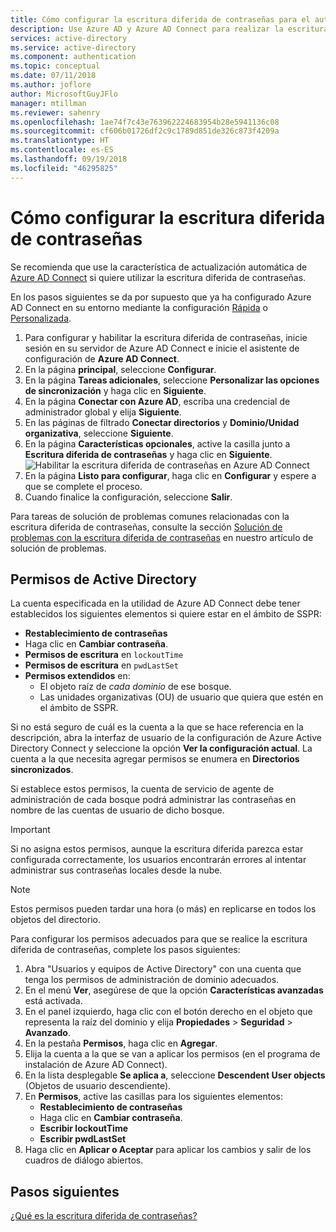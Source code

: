 ```yaml
---
title: Cómo configurar la escritura diferida de contraseñas para el autoservicio de restablecimiento de contraseña de Azure AD
description: Use Azure AD y Azure AD Connect para realizar la escritura diferida de contraseñas en un directorio local.
services: active-directory
ms.service: active-directory
ms.component: authentication
ms.topic: conceptual
ms.date: 07/11/2018
ms.author: joflore
author: MicrosoftGuyJFlo
manager: mtillman
ms.reviewer: sahenry
ms.openlocfilehash: 1ae74f7c43e763962224683954b28e5941136c08
ms.sourcegitcommit: cf606b01726df2c9c1789d851de326c873f4209a
ms.translationtype: HT
ms.contentlocale: es-ES
ms.lasthandoff: 09/19/2018
ms.locfileid: "46295825"
---
```

# <a name="how-to-configure-password-writeback"></a>Cómo configurar la escritura diferida de contraseñas

Se recomienda que use la característica de actualización automática de [Azure AD Connect](../hybrid/how-to-connect-install-express.md) si quiere utilizar la escritura diferida de contraseñas.

En los pasos siguientes se da por supuesto que ya ha configurado Azure AD Connect en su entorno mediante la configuración [Rápida](../hybrid/how-to-connect-install-express.md) o [Personalizada](../hybrid/how-to-connect-install-custom.md).

1. Para configurar y habilitar la escritura diferida de contraseñas, inicie sesión en su servidor de Azure AD Connect e inicie el asistente de configuración de **Azure AD Connect**.
2. En la página **principal**, seleccione **Configurar**.
3. En la página **Tareas adicionales**, seleccione **Personalizar las opciones de sincronización** y haga clic en **Siguiente**.
4. En la página **Conectar con Azure AD**, escriba una credencial de administrador global y elija **Siguiente**.
5. En las páginas de filtrado **Conectar directorios** y **Dominio/Unidad organizativa**, seleccione **Siguiente**.
6. En la página **Características opcionales**, active la casilla junto a **Escritura diferida de contraseñas** y haga clic en **Siguiente**.
   ![Habilitar la escritura diferida de contraseñas en Azure AD Connect][Writeback]
7. En la página **Listo para configurar**, haga clic en **Configurar** y espere a que se complete el proceso.
8. Cuando finalice la configuración, seleccione **Salir**.

Para tareas de solución de problemas comunes relacionadas con la escritura diferida de contraseñas, consulte la sección [Solución de problemas con la escritura diferida de contraseñas](active-directory-passwords-troubleshoot.md#troubleshoot-password-writeback) en nuestro artículo de solución de problemas.

## <a name="active-directory-permissions"></a>Permisos de Active Directory

La cuenta especificada en la utilidad de Azure AD Connect debe tener establecidos los siguientes elementos si quiere estar en el ámbito de SSPR:

* **Restablecimiento de contraseñas** 
* Haga clic en **Cambiar contraseña**. 
* **Permisos de escritura** en `lockoutTime`
* **Permisos de escritura** en `pwdLastSet`
* **Permisos extendidos** en:
   * El objeto raíz de *cada dominio* de ese bosque.
   * Las unidades organizativas (OU) de usuario que quiera que estén en el ámbito de SSPR.

Si no está seguro de cuál es la cuenta a la que se hace referencia en la descripción, abra la interfaz de usuario de la configuración de Azure Active Directory Connect y seleccione la opción **Ver la configuración actual**. La cuenta a la que necesita agregar permisos se enumera en **Directorios sincronizados**.

Si establece estos permisos, la cuenta de servicio de agente de administración de cada bosque podrá administrar las contraseñas en nombre de las cuentas de usuario de dicho bosque. 

> [!IMPORTANT]
> Si no asigna estos permisos, aunque la escritura diferida parezca estar configurada correctamente, los usuarios encontrarán errores al intentar administrar sus contraseñas locales desde la nube.
>

> [!NOTE]
> Estos permisos pueden tardar una hora (o más) en replicarse en todos los objetos del directorio.
>

Para configurar los permisos adecuados para que se realice la escritura diferida de contraseñas, complete los pasos siguientes:

1. Abra "Usuarios y equipos de Active Directory" con una cuenta que tenga los permisos de administración de dominio adecuados.
2. En el menú **Ver**, asegúrese de que la opción **Características avanzadas** está activada.
3. En el panel izquierdo, haga clic con el botón derecho en el objeto que representa la raíz del dominio y elija **Propiedades** > **Seguridad** > **Avanzado**.
4. En la pestaña **Permisos**, haga clic en **Agregar**.
5. Elija la cuenta a la que se van a aplicar los permisos (en el programa de instalación de Azure AD Connect).
6. En la lista desplegable **Se aplica a**, seleccione **Descendent User objects** (Objetos de usuario descendiente).
7. En **Permisos**, active las casillas para los siguientes elementos:
    * **Restablecimiento de contraseñas**
    * Haga clic en **Cambiar contraseña**.
    * **Escribir lockoutTime**
    * **Escribir pwdLastSet**
8. Haga clic en **Aplicar o Aceptar** para aplicar los cambios y salir de los cuadros de diálogo abiertos.

## <a name="next-steps"></a>Pasos siguientes

[¿Qué es la escritura diferida de contraseñas?](concept-sspr-writeback.md)

[Writeback]: ./media/howto-sspr-writeback/enablepasswordwriteback.png "Habilitar la escritura diferida de contraseñas en Azure AD Connect"
